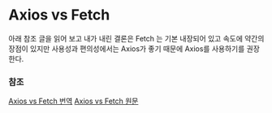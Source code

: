 # Axios vs Fetch

아래 참조 글을 읽어 보고 내가 내린 결론은 
Fetch 는 기본 내장되어 있고 속도에 약간의 장점이 있지만 
사용성과 편의성에서는 Axios가 좋기 때문에 Axios를 사용하기를 권장한다.

### 참조
[Axios vs Fetch 번역](https://velog.io/@eunbinn/Axios-vs-Fetch)
[Axios vs Fetch 원문](https://www.meticulous.ai/blog/fetch-vs-axios)